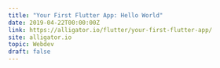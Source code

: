 ```yaml
---
title: "Your First Flutter App: Hello World"
date: 2019-04-22T00:00:00Z
link: https://alligator.io/flutter/your-first-flutter-app/
site: alligator.io
topic: Webdev
draft: false
---
```

